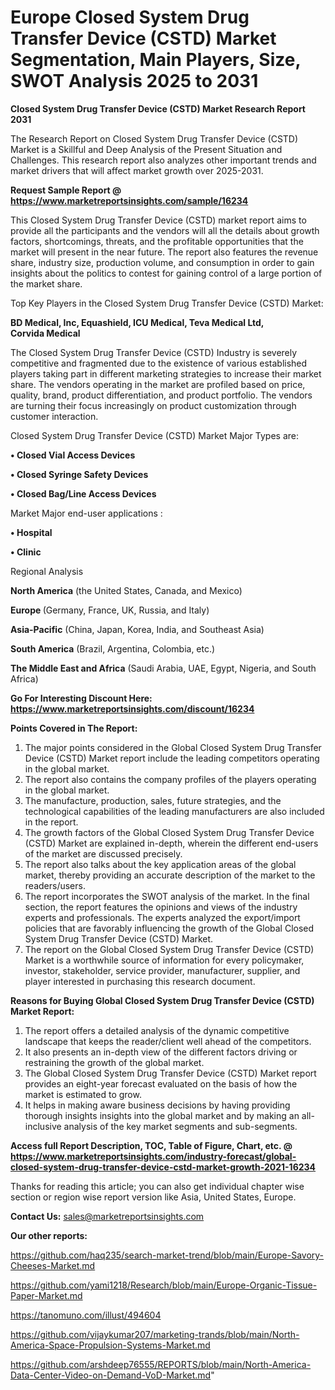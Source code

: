  # Europe Closed System Drug Transfer Device (CSTD) Market Segmentation, Main Players, Size, SWOT Analysis 2025 to 2031

<strong>Closed System Drug Transfer Device (CSTD) Market Research Report 2031</strong>

The Research Report on Closed System Drug Transfer Device (CSTD) Market is a Skillful and Deep Analysis of the Present Situation and Challenges. This research report also analyzes other important trends and market drivers that will affect market growth over 2025-2031.

<strong>Request Sample Report @ <a href=https://www.marketreportsinsights.com/sample/16234>https://www.marketreportsinsights.com/sample/16234</a></strong>

This Closed System Drug Transfer Device (CSTD) market report aims to provide all the participants and the vendors will all the details about growth factors, shortcomings, threats, and the profitable opportunities that the market will present in the near future. The report also features the revenue share, industry size, production volume, and consumption in order to gain insights about the politics to contest for gaining control of a large portion of the market share.

Top Key Players in the Closed System Drug Transfer Device (CSTD) Market:

<strong>BD Medical, Inc, Equashield, ICU Medical, Teva Medical Ltd, Corvida Medical</strong>

The Closed System Drug Transfer Device (CSTD) Industry is severely competitive and fragmented due to the existence of various established players taking part in different marketing strategies to increase their market share. The vendors operating in the market are profiled based on price, quality, brand, product differentiation, and product portfolio. The vendors are turning their focus increasingly on product customization through customer interaction.

Closed System Drug Transfer Device (CSTD) Market Major Types are:

<strong>• Closed Vial Access Devices

• Closed Syringe Safety Devices

• Closed Bag/Line Access Devices</strong>

Market Major end-user applications :

<strong>• Hospital

• Clinic</strong>

Regional Analysis

</u><strong><b>North America</b></strong> (the United States, Canada, and Mexico)

<strong><b>Europe </b></strong>(Germany, France, UK, Russia, and Italy)

<strong><b>Asia-Pacific</b></strong> (China, Japan, Korea, India, and Southeast Asia)

<strong><b>South America</b></strong> (Brazil, Argentina, Colombia, etc.)

<strong><b>The Middle East and Africa</b></strong> (Saudi Arabia, UAE, Egypt, Nigeria, and South Africa)

<strong>Go For Interesting Discount Here: <a href=https://www.marketreportsinsights.com/discount/16234>https://www.marketreportsinsights.com/discount/16234</a></strong>

<strong>Points Covered in The Report:</strong>
<ol>
  <li>The major points considered in the Global Closed System Drug Transfer Device (CSTD) Market report include the leading competitors operating in the global market.</li>
  <li>The report also contains the company profiles of the players operating in the global market.</li>
  <li>The manufacture, production, sales, future strategies, and the technological capabilities of the leading manufacturers are also included in the report.</li>
  <li>The growth factors of the Global Closed System Drug Transfer Device (CSTD) Market are explained in-depth, wherein the different end-users of the market are discussed precisely.</li>
  <li>The report also talks about the key application areas of the global market, thereby providing an accurate description of the market to the readers/users.</li>
  <li>The report incorporates the SWOT analysis of the market. In the final section, the report features the opinions and views of the industry experts and professionals. The experts analyzed the export/import policies that are favorably influencing the growth of the Global Closed System Drug Transfer Device (CSTD) Market.</li>
  <li>The report on the Global Closed System Drug Transfer Device (CSTD) Market is a worthwhile source of information for every policymaker, investor, stakeholder, service provider, manufacturer, supplier, and player interested in purchasing this research document.</li>
</ol>
<strong>Reasons for Buying Global Closed System Drug Transfer Device (CSTD) Market Report:</strong>

<ol>
  <li>The report offers a detailed analysis of the dynamic competitive landscape that keeps the reader/client well ahead of the competitors.</li>
  <li>It also presents an in-depth view of the different factors driving or restraining the growth of the global market.</li>
  <li>The Global Closed System Drug Transfer Device (CSTD) Market report provides an eight-year forecast evaluated on the basis of how the market is estimated to grow.</li>
  <li>It helps in making aware business decisions by having providing thorough insights insights into the global market and by making an all-inclusive analysis of the key market segments and sub-segments.</li>
</ol>
<strong>Access full Report Description, TOC, Table of Figure, Chart, etc. @ <a href=https://www.marketreportsinsights.com/industry-forecast/global-closed-system-drug-transfer-device-cstd-market-growth-2021-16234>https://www.marketreportsinsights.com/industry-forecast/global-closed-system-drug-transfer-device-cstd-market-growth-2021-16234</a></strong>


Thanks for reading this article; you can also get individual chapter wise section or region wise report version like Asia, United States, Europe.

<strong>Contact Us:</strong>
sales@marketreportsinsights.com

<strong>Our other reports:</strong>

<a href=https://github.com/haq235/search-market-trend/blob/main/Europe-Savory-Cheeses-Market.md>https://github.com/haq235/search-market-trend/blob/main/Europe-Savory-Cheeses-Market.md</a>

<a href=https://github.com/yami1218/Research/blob/main/Europe-Organic-Tissue-Paper-Market.md>https://github.com/yami1218/Research/blob/main/Europe-Organic-Tissue-Paper-Market.md</a>

<a href=https://tanomuno.com/illust/494604>https://tanomuno.com/illust/494604</a>

<a href=https://github.com/vijaykumar207/marketing-trands/blob/main/North-America-Space-Propulsion-Systems-Market.md>https://github.com/vijaykumar207/marketing-trands/blob/main/North-America-Space-Propulsion-Systems-Market.md</a>

<a href=https://github.com/arshdeep76555/REPORTS/blob/main/North-America-Data-Center-Video-on-Demand-VoD-Market.md>https://github.com/arshdeep76555/REPORTS/blob/main/North-America-Data-Center-Video-on-Demand-VoD-Market.md</a>"
